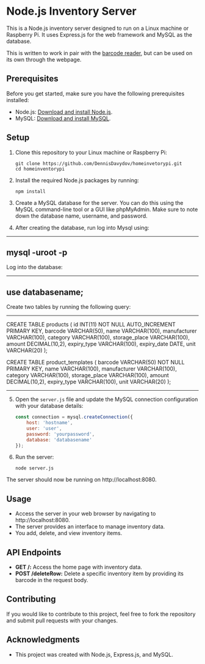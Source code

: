 
# Node.js Inventory Server

This is a Node.js inventory server designed to run on a Linux machine or Raspberry Pi. It uses Express.js for the web framework and MySQL as the database.

This is written to work in pair with the [barcode reader](https://github.com/DennisDavydov/barcodeReaderPy), but can be used on its own through the webpage.

## Prerequisites

Before you get started, make sure you have the following prerequisites installed:

- Node.js: [Download and install Node.js](https://nodejs.org/).
- MySQL: [Download and install MySQL](https://dev.mysql.com/downloads/mysql/).

## Setup

1. Clone this repository to your Linux machine or Raspberry Pi:

   ```
   git clone https://github.com/DennisDavydov/homeinvetorypi.git
   cd homeinventorypi
   ```

2. Install the required Node.js packages by running:

   ```
   npm install
   ```

3. Create a MySQL database for the server. You can do this using the MySQL command-line tool or a GUI like phpMyAdmin. Make sure to note down the database name, username, and 
password.

4. After creating the database, run log into Mysql using:

---
mysql -uroot -p
---
Log into the database:

---
use databasename;
---

Create two tables by running the following query:

---
CREATE TABLE products (
    id INT(11) NOT NULL AUTO_INCREMENT PRIMARY KEY,
    barcode VARCHAR(50),
    name VARCHAR(100),
    manufacturer VARCHAR(100),
    category VARCHAR(100),
    storage_place VARCHAR(100),
    amount DECIMAL(10,2),
    expiry_type VARCHAR(100),
    expiry_date DATE,
    unit VARCHAR(20)
);

CREATE TABLE product_templates (
    barcode VARCHAR(50) NOT NULL PRIMARY KEY,
    name VARCHAR(100),
    manufacturer VARCHAR(100),
    category VARCHAR(100),
    storage_place VARCHAR(100),
    amount DECIMAL(10,2),
    expiry_type VARCHAR(100),
    unit VARCHAR(20)
);

---

5. Open the `server.js` file and update the MySQL connection configuration with your database details:

   ```javascript
   const connection = mysql.createConnection({
       host: 'hostname',
       user: 'user',
       password: 'yourpassword',
       database: 'databasename' 
   });
   ```

6. Run the server:

   ```
   node server.js
   ```

The server should now be running on http://localhost:8080.

## Usage

- Access the server in your web browser by navigating to http://localhost:8080.
- The server provides an interface to manage inventory data.
- You add, delete, and view inventory items.

## API Endpoints

- **GET /:** Access the home page with inventory data.
- **POST /deleteRow:** Delete a specific inventory item by providing its barcode in the request body.

## Contributing

If you would like to contribute to this project, feel free to fork the repository and submit pull requests with your changes.

## Acknowledgments

- This project was created with Node.js, Express.js, and MySQL.
